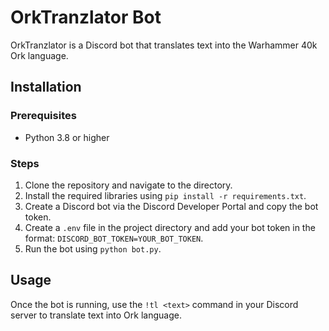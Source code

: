 # OrkTranzlator Bot

OrkTranzlator is a Discord bot that translates text into the Warhammer 40k Ork language.

## Installation

### Prerequisites

- Python 3.8 or higher

### Steps

1. Clone the repository and navigate to the directory.
2. Install the required libraries using `pip install -r requirements.txt`.
3. Create a Discord bot via the Discord Developer Portal and copy the bot token.
4. Create a `.env` file in the project directory and add your bot token in the format: `DISCORD_BOT_TOKEN=YOUR_BOT_TOKEN`.
5. Run the bot using `python bot.py`.

## Usage

Once the bot is running, use the `!tl <text>` command in your Discord server to translate text into Ork language.
